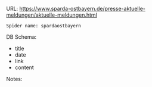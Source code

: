 URL: https://www.sparda-ostbayern.de/presse-aktuelle-meldungen/aktuelle-meldungen.html

    Spider name: spardaostbayern

DB Schema:
- title
- date
- link
- content

Notes: